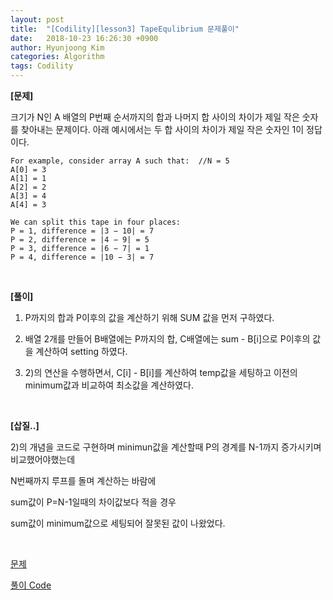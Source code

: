 ```yaml
---
layout: post
title:  "[Codility][lesson3] TapeEqulibrium 문제풀이"
date:   2018-10-23 16:26:30 +0900
author: Hyunjoong Kim
categories: Algorithm
tags: Codility
---
```






**[문제]**

크기가 N인 A 배열의 P번째 순서까지의 합과 나머지 합 사이의 차이가 제일 작은 숫자를 찾아내는 문제이다. 아래 예시에서는 두 합 사이의 차이가 제일 작은 숫자인 1이 정답이다.

```
For example, consider array A such that:  //N = 5   
A[0] = 3  
A[1] = 1  
A[2] = 2  
A[3] = 4 
A[4] = 3 

We can split this tape in four places:
P = 1, difference = |3 − 10| = 7
P = 2, difference = |4 − 9| = 5
P = 3, difference = |6 − 7| = 1
P = 4, difference = |10 − 3| = 7  
```

<br/>

**[풀이]**

1) P까지의 합과 P이후의 값을 계산하기 위해 SUM 값을 먼저 구하였다.

2) 배열 2개를 만들어 B배열에는 P까지의 합, C배열에는 sum - B[i]으로 P이후의 값을 계산하여 setting 하였다.

3) 2)의 연산을 수행하면서, C[i] - B[i]를 계산하여 temp값을 세팅하고 이전의 minimum값과 비교하여 최소값을 계산하였다. 

<br/>

**[삽질..]**

2)의 개념을 코드로 구현하며 minimun값을 계산할때 P의 경계를 N-1까지 증가시키며 비교했어야했는데

N번째까지 루프를 돌며 계산하는 바람에

sum값이 P=N-1일때의 차이값보다 적을 경우

sum값이 minimum값으로 세팅되어 잘못된 값이 나왔었다.

<br/>

[문제](https://app.codility.com/programmers/lessons/3-time_complexity/tape_equilibrium/)

[풀이 Code](https://github.com/bestjoong/codility/blob/master/src/main/java/codility/lesson/lesson3/TapeEquilibrium.java)


